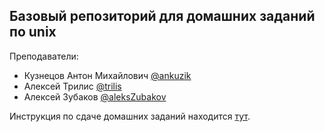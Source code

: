 ## Базовый репозиторий для домашних заданий по unix

Преподаватели:

- Кузнецов Антон Михайлович [@ankuzik](@ankuzik)
- Алексей Трилис [@trilis](@trilis)
- Алексей Зубаков [@aleksZubakov](@aleksZubakov)


Инструкция по сдаче домашних заданий находится 
[тут](https://gist.github.com/aleksZubakov/6e542cecc7653727b423e47dc6e8dccd).
